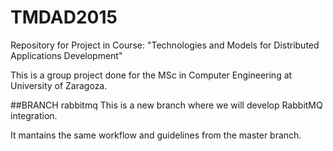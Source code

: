 # TMDAD2015
Repository for Project in Course: "Technologies and Models for Distributed Applications Development"

This is a group project done for the MSc in Computer Engineering at University of Zaragoza.

##BRANCH rabbitmq
This is a new branch where we will develop RabbitMQ integration.

It mantains the same workflow and guidelines from the master branch.

